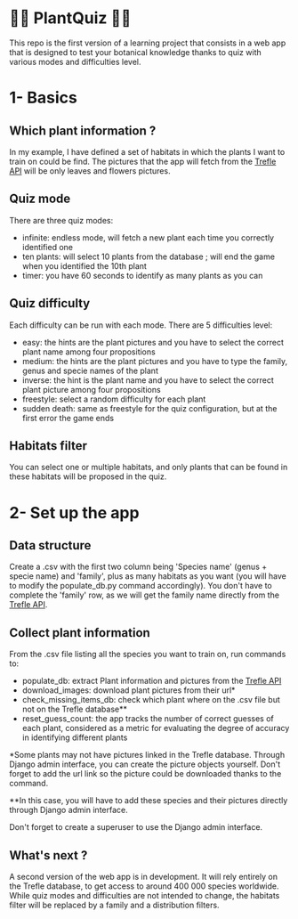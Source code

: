 # 🌷🌱 PlantQuiz 🌴🌻 

This repo is the first version of a learning project that consists in a web app that is designed to test your botanical knowledge thanks to quiz with various modes and difficulties level.

# 1- Basics
## Which plant information ?
In my example, I have defined a set of habitats in which the plants I want to train on could be find.
The pictures that the app will fetch from the [Trefle API](https://github.com/treflehq/trefle-api) will be only leaves and flowers pictures.

## Quiz mode
There are three quiz modes:
  - infinite: endless mode, will fetch a new plant each time you correctly identified one
  - ten plants: will select 10 plants from the database ; will end the game when you identified the 10th plant
  - timer: you have 60 seconds to identify as many plants as you can

## Quiz difficulty
Each difficulty can be run with each mode. There are 5 difficulties level:
  - easy: the hints are the plant pictures and you have to select the correct plant name among four propositions
  - medium: the hints are the plant pictures and you have to type the family, genus and specie names of the plant
  - inverse: the hint is the plant name and you have to select the correct plant picture among four propositions
  - freestyle: select a random difficulty for each plant
  - sudden death: same as freestyle for the quiz configuration, but at the first error the game ends

## Habitats filter
You can select one or multiple habitats, and only plants that can be found in these habitats will be proposed in the quiz.


# 2- Set up the app
## Data structure
Create a .csv with the first two column being 'Species name' (genus + specie name) and 'family', plus as many habitats as you want (you will have to modify the populate_db.py command accordingly). You don't have to complete the 'family' row, as we will get the family name directly from the [Trefle API](https://github.com/treflehq/trefle-api).


## Collect plant information
From the .csv file listing all the species you want to train on, run commands to:
  - populate_db: extract Plant information and pictures from the [Trefle API](https://github.com/treflehq/trefle-api)
  - download_images: download plant pictures from their url*
  - check_missing_items_db: check which plant where on the .csv file but not on the Trefle database**
  - reset_guess_count: the app tracks the number of correct guesses of each plant, considered as a metric for evaluating the degree of accuracy in identifying different plants

*Some plants may not have pictures linked in the Trefle database. Through Django admin interface, you can create the picture objects yourself. Don't forget to add the url link so the picture could be downloaded thanks to the command.

**In this case, you will have to add these species and their pictures directly through Django admin interface.

Don't forget to create a superuser to use the Django admin interface.


## What's next ?
A second version of the web app is in development. It will rely entirely on the Trefle database, to get access to around 400 000 species worldwide. While quiz modes and difficulties are not intended to change, the habitats filter will be replaced by a family and a distribution filters.
